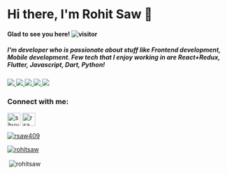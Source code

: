 <h1 align="left">Hi there, I'm Rohit Saw 👋</h1>

#### Glad to see you here!  ![visitor](https://komarev.com/ghpvc/?username=rohitsaw&label=Profile%20views&color=0e75b6&style=flat)


<h5 align="left">I'm developer who is passionate about stuff like Frontend development, Mobile development. Few tech that I enjoy working in are React+Redux, Flutter, Javascript, Dart, Python! </h5>

<a href="https://leetcode.com/rsaw409/"> <img src="https://img.shields.io/badge/-LeetCode-FFA116?style=for-the-badge&logo=LeetCode&logoColor=black" /> </a>
<a href="https://www.codechef.com/users/rsaw409"> <img src="https://img.shields.io/badge/-CodeChef-5B4638?style=for-the-badge&logo=CodeChef&logoColor=white" /> </a>
<a href="https://codeforces.com/profile/rsaw409"> <img src="https://img.shields.io/badge/Codeforces-445f9d?style=for-the-badge&logo=Codeforces&logoColor=white" /> </a>
<a href="https://www.hackerrank.com/rsaw409"> <img src="https://img.shields.io/badge/-Hackerrank-2EC866?style=for-the-badge&logo=HackerRank&logoColor=white" /> </a>
<a href="https://www.hackerearth.com/@rsaw409"> <img src="https://img.shields.io/badge/HackerEarth-%232C3454.svg?&style=for-the-badge&logo=HackerEarth&logoColor=Blue" /> </a>




<h3 align="left">Connect with me:</h3>
<p align="left">
<a href="https://linkedin.com/in/rsaw409" target="blank"><img align="center" src="https://cdn1.iconfinder.com/data/icons/social-networks-15/512/LinkedIn_social_network_logo-512.png" alt="shuvamlal" height="30" width="30" /></a>
<a href="https://twitter.com/rsaw409" target="blank"><img align="center" src="https://cdn1.iconfinder.com/data/icons/social-networks-15/512/Bird_tweet_tweeting_twitter_logo-512.png" alt="rsaw409" height="30" width="30" /></a>
</p>

<p align="left"> <a href="https://twitter.com/rsaw409" target="blank"><img src="https://img.shields.io/twitter/follow/rsaw409?logo=twitter&style=for-the-badge" alt="rsaw409" /></a> </p>
<p align="left"> <a href="https://github.com/rohitsaw" target="blank"><img src="https://img.shields.io/github/followers/rohitsaw?style=social" alt="rohitsaw" /></a> </p>


<p>&nbsp;<img align="center" src="https://github-readme-stats.vercel.app/api?username=rohitsaw&show_icons=true&locale=en" alt="rohitsaw" /></p>




<!--
**rohitsaw/rohitsaw** is a ✨ _special_ ✨ repository because its `README.md` (this file) appears on your GitHub profile.

Here are some ideas to get you started:

- 🔭 I’m currently working on ...
- 🌱 I’m currently learning ...
- 👯 I’m looking to collaborate on ...
- 🤔 I’m looking for help with ...
- 💬 Ask me about ...
- 📫 How to reach me: ...
- 😄 Pronouns: ...
- ⚡ Fun fact: ...
-->
